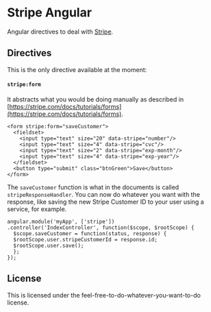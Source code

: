 Stripe Angular
==============
Angular directives to deal with [Stripe](https://stripe.com/).

## Directives
This is the only directive available at the moment:

#### `stripe:form`
It abstracts what you would be doing manually as described in [https://stripe.com/docs/tutorials/forms](https://stripe.com/docs/tutorials/forms).

```
<form stripe:form="saveCustomer">
  <fieldset>
    <input type="text" size="20" data-stripe="number"/>
    <input type="text" size="4" data-stripe="cvc"/>
    <input type="text" size="2" data-stripe="exp-month"/>
    <input type="text" size="4" data-stripe="exp-year"/>
  </fieldset>
  <button type="submit" class="btnGreen">Save</button>
</form>
```
The `saveCustomer` function is what in the documents is called `stripeResponseHandler`. You can now do whatever you want with the response, like saving the new Stripe Customer ID to your user using a service, for example.

```
angular.module('myApp', ['stripe'])
.controller('IndexController', function($scope, $rootScope) {
  $scope.saveCustomer = function(status, response) {
  $rootScope.user.stripeCustomerId = response.id;
  $rootScope.user.save();
  };
});
```

## License
This is licensed under the feel-free-to-do-whatever-you-want-to-do license.